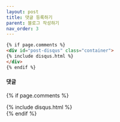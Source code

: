 ```yaml
---
layout: post
title: 댓글 등록하기
parent: 블로그 작성하기
nav_order: 3
---
```


```html
{% if page.comments %}
<div id="post-disqus" class="container">
{% include disqus.html %}
</div>
{% endif %}
```

#### 댓글

{% if page.comments %}
<div id="post-disqus" class="container">
{% include disqus.html %}
</div>
{% endif %}
